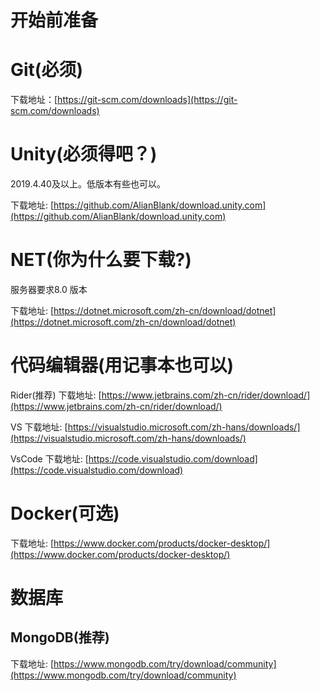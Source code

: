 # 开始前准备

# Git(必须)

下载地址：[https://git-scm.com/downloads](https://git-scm.com/downloads)

# Unity(必须得吧？)

2019.4.40及以上。低版本有些也可以。

下载地址: [https://github.com/AlianBlank/download.unity.com](https://github.com/AlianBlank/download.unity.com)

# NET(你为什么要下载?)

服务器要求8.0 版本

下载地址: [https://dotnet.microsoft.com/zh-cn/download/dotnet](https://dotnet.microsoft.com/zh-cn/download/dotnet)

# 代码编辑器(用记事本也可以)

Rider(推荐) 下载地址: [https://www.jetbrains.com/zh-cn/rider/download/](https://www.jetbrains.com/zh-cn/rider/download/)

VS 下载地址: [https://visualstudio.microsoft.com/zh-hans/downloads/](https://visualstudio.microsoft.com/zh-hans/downloads/)

VsCode 下载地址: [https://code.visualstudio.com/download](https://code.visualstudio.com/download)

# Docker(可选)

下载地址: [https://www.docker.com/products/docker-desktop/](https://www.docker.com/products/docker-desktop/)

# 数据库

## MongoDB(推荐)

下载地址: [https://www.mongodb.com/try/download/community](https://www.mongodb.com/try/download/community)
